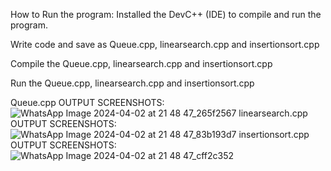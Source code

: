 How to Run the program: Installed the DevC++ (IDE) to compile and run the program.

Write code and save as Queue.cpp, linearsearch.cpp and  insertionsort.cpp

Compile the Queue.cpp, linearsearch.cpp and  insertionsort.cpp

Run the Queue.cpp, linearsearch.cpp and  insertionsort.cpp

Queue.cpp OUTPUT SCREENSHOTS:
![WhatsApp Image 2024-04-02 at 21 48 47_265f2567](https://github.com/Shivanjali-dyapa/DS-assignment-3/assets/159505432/bf9a63ec-54de-4859-b720-376b2093d1f8)
linearsearch.cpp OUTPUT SCREENSHOTS:
![WhatsApp Image 2024-04-02 at 21 48 47_83b193d7](https://github.com/Shivanjali-dyapa/DS-assignment-3/assets/159505432/b688a06f-760b-462e-83d2-22283fa67cbc)
insertionsort.cpp OUTPUT SCREENSHOTS:
![WhatsApp Image 2024-04-02 at 21 48 47_cff2c352](https://github.com/Shivanjali-dyapa/DS-assignment-3/assets/159505432/eea11821-0504-428d-890f-7f9c4ff95886)


